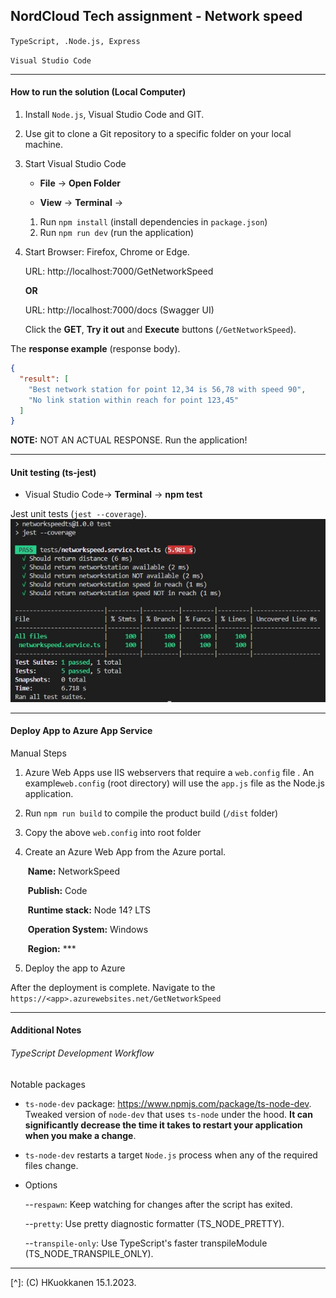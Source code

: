 ## NordCloud Tech assignment - Network speed

`TypeScript, .Node.js, Express`

`Visual Studio Code`

------

#### **How to run the solution** (Local Computer)

1. Install `Node.js`, Visual Studio Code and GIT.

2. Use git to clone a Git repository to a specific folder on your local machine. 

3. Start Visual Studio Code

   - **File** -> **Open Folder**

   - **View** -> **Terminal** ->
   1. Run `npm install` (install dependencies in `package.json`)
     2. Run `npm run dev` (run the application)

4. Start Browser: Firefox, Chrome or Edge.

   URL:  http://localhost:7000/GetNetworkSpeed

   **OR**
   
   URL:  http://localhost:7000/docs (Swagger UI)
   
   Click the **GET**, **Try it out** and **Execute** buttons (`/GetNetworkSpeed`).
   
   


The **response example** (response body). 

```json
{
  "result": [
    "Best network station for point 12,34 is 56,78 with speed 90",
    "No link station within reach for point 123,45"
  ]
}
```

**NOTE:** NOT AN ACTUAL RESPONSE. Run the application!

------

#### **Unit testing** (ts-jest) 

- Visual Studio Code-> **Terminal** -> **npm test**



Jest unit tests (`jest --coverage`).
![Screenshot](./images/ts-jest-01.jpg)

---

#### Deploy App to Azure App Service

Manual Steps 

1. Azure Web Apps use IIS webservers that require a `web.config` file .  An example`web.config` (root directory) will use the `app.js` file as the Node.js application.

2. Run `npm run build` to compile the product build (`/dist` folder)

3. Copy the above `web.config` into root folder

4. Create an Azure Web App from the Azure portal. 

   ​	**Name:**  NetworkSpeed 

   ​	**Publish:**  Code

   ​	**Runtime stack:** Node 14? LTS 

   ​	**Operation System:** Windows 

   ​	**Region:** ***

5. Deploy the app to Azure 



After the deployment is complete. Navigate to the `https://<app>.azurewebsites.net/GetNetworkSpeed`

---

#### Additional Notes

###### TypeScript Development Workflow 

Notable packages

- `ts-node-dev` package: https://www.npmjs.com/package/ts-node-dev. Tweaked version of `node-dev` that uses `ts-node` under the hood. **It can significantly decrease the time it takes to restart your application when you make a change**.  

- `ts-node-dev` restarts a target `Node.js` process when any of the required files change. 

  

- Options 

  --`respawn`: Keep watching for changes after the script has exited.

  --`pretty`: Use pretty diagnostic formatter (TS_NODE_PRETTY).

  --`transpile-only`: Use TypeScript's faster transpileModule (TS_NODE_TRANSPILE_ONLY).
  
  


------

[^]: (C) HKuokkanen 15.1.2023. 